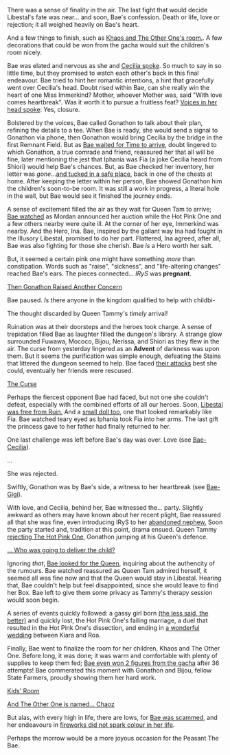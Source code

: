 There was a sense of finality in the air. The last fight that would decide Libestal's fate was near... and soon, Bae's confession. Death or life, love or rejection; it all weighed heavily on Bae's heart.

And a few things to finish, such as [Khaos and The Other One's room.](https://youtu.be/Br6dvhVJ_IE?t=489). A few decorations that could be won from the gacha would suit the children's room nicely.

Bae was elated and nervous as she and [Cecilia spoke](https://youtu.be/Br6dvhVJ_IE?t=323). So much to say in so little time, but they promised to watch each other's back in this final endeavour. Bae tried to hint her romantic intentions, a hint that gracefully went over Cecilia's head. Doubt rised within Bae, can she really win the heart of one Miss Immerkind? Mother, whoever Mother was, said "With love comes heartbreak". Was it worth it to pursue a fruitless feat? [Voices in her head spoke](https://youtu.be/Br6dvhVJ_IE?t=783): Yes, closure.

Bolstered by the voices, Bae called Gonathon to talk about their plan, refining the details to a tee. When Bae is ready, she would send a signal to Gonathon via phone, then Gonathon would bring Cecilia by the bridge in the first Remnant Field. But as [Bae waited for Time to arrive](https://youtu.be/Br6dvhVJ_IE?t=1962), doubt lingered to which Gonathon, a true comrade and friend, reassured her that all will be fine, later mentioning the jest that Iphania was Fia (a joke Cecilia heard from Shiori) would help Bae's chances. But, as Bae checked her inventory, her letter was _gone_...[and tucked in a safe place,](https://youtu.be/Br6dvhVJ_IE?t=2645) back in one of the chests at home. After keeping the letter within her person, Bae showed Gonathon him the children's soon-to-be room. It was still a work in progress, a literal hole in the wall, but Bae would see it finished the journey ends.

A sense of excitement filled the air as they wait for Queen Tam to arrive; [Bae watched](https://youtu.be/Br6dvhVJ_IE?t=2160) as Mordan announced her auction while the Hot Pink One and a few others nearby were quite ill. At the corner of her eye, Immerkind was nearby. And the Hero, Ina. Bae, inspired by the gallant way Ina had fought in the Illusory Libestal, promised to do her part. Flattered, Ina agreed, after all, Bae was also fighting for those she cherish. Bae _is_ a Hero worth her salt.

But, it seemed a certain pink one might have something _more_ than constipation. Words such as "raise", "sickness", and "life-altering changes" reached Bae's ears. The pieces connected... _IRyS_ was **pregnant**.

[Then Gonathon Raised Another Concern](https://youtu.be/Br6dvhVJ_IE?t=2782)

Bae paused. _Is_ there anyone in the kingdom qualified to help with childbi-

The thought discarded by Queen Tammy's _timely_ arrival!

Ruination was at their doorsteps and the heroes took charge. A sense of trepidation filled Bae as laughter filled the dungeon's library. A strange glow surrounded Fuwawa, Mococo, Bijou, Nerissa, and Shiori as they flew in the air. The curse from yesterday lingered as an **Advent** of darkness was upon them. But it seems the purification was simple enough, defeating the Stains that littered the dungeon seemed to help. Bae faced [their attacks](https://youtu.be/Br6dvhVJ_IE?t=3445) best she could, eventually her friends were rescused.

[The Curse](#embed:https://youtu.be/Br6dvhVJ_IE?t=3693)

Perhaps the fiercest opponent Bae had faced, but not one she couldn't defeat, especially with the combined efforts of all our heroes. Soon, [Libestal was free from Ruin.](https://youtu.be/Br6dvhVJ_IE?t=4009) And a [small doll too](https://youtu.be/Br6dvhVJ_IE?t=4051), one that looked remarkably like Fia. Bae watched teary eyed as Iphania took Fia into her arms. The last gift the princess gave to her father had finally returned to her.

One last challenge was left before Bae's day was over. Love (see [Bae-Cecilia](#edge:cecilia-bae)).

...

She was rejected.

Swiftly, Gonathon was by Bae's side, a witness to her heartbreak (see [Bae-Gigi](#edge:bae-gigi)).

With love, and Cecilia, behind her, Bae witnessed the... party. Slightly awkward as others may have known about her recent plight, Bae reassured all that she was fine, even introducing IRyS to her [abandoned nephew.](https://youtu.be/Br6dvhVJ_IE?t=5633) Soon the party started and, tradition at this point, drama ensued. Queen Tammy [rejecting The Hot Pink One](https://youtu.be/Br6dvhVJ_IE?t=5761), Gonathon jumping at his Queen's defence.

[... Who was going to deliver the child?](https://youtu.be/Br6dvhVJ_IE?t=5883)

Ignoring _that_, [Bae looked for the Queen](https://youtu.be/Br6dvhVJ_IE?t=5936), inquiring about the authencity of the rumours. Bae watched reassured as Queen Tam admired herself, it seemed all was fine now and that the Queen would stay in Libestal. Hearing that, Bae couldn't help but feel disappointed, since she would leave to find her Box. Bae left to give them some privacy as Tammy's therapy session would soon begin.

A series of events quickly followed: a gassy girl born [(the less said, the better)](https://youtu.be/Br6dvhVJ_IE?t=6744) and quickly lost, the Hot Pink One's failing marriage, a duel that resulted in the Hot Pink One's dissection, and ending in [a wonderful wedding](https://youtu.be/Br6dvhVJ_IE?t=7715) between Kiara and Roa.

Finally, Bae went to finalize the room for her children, Khaos and The Other One. Before long, it was done; it was warm and comfortable with plenty of supplies to keep them fed; [Bae even won 2 figures from the gacha](https://youtu.be/Br6dvhVJ_IE?t=8199) after 36 attempts! Bae commerated this moment with Gonathon and Bijou, fellow State Farmers, proudly showing them her hard work.

[Kids' Room](https://youtu.be/Br6dvhVJ_IE?t=9402)

[And The Other One is named... Chaoz](https://youtu.be/Br6dvhVJ_IE?t=9475)

But alas, with every high in life, there are lows, for [Bae was scammed](https://youtu.be/Br6dvhVJ_IE?t=10289), and her endeavours in [fireworks did not spark colour in her life](https://youtu.be/Br6dvhVJ_IE?t=11047).

Perhaps the morrow would be a more joyous occasion for the Peasant The Bae.
